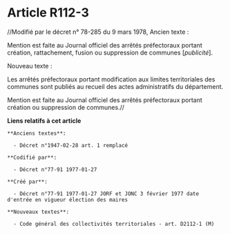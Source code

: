 # Article R112-3

//Modifié par le décret n° 78-285 du 9 mars 1978,    Ancien texte :

Mention est faite au Journal officiel des arrêtés préfectoraux portant création, rattachement, fusion ou suppression de
communes [*publicité*].

Nouveau texte :

Les arrêtés préfectoraux portant modification aux limites territoriales des communes sont publiés au recueil des actes
administratifs du département. 

Mention est faite au Journal officiel des arrêtés préfectoraux portant création ou suppression de communes.//

**Liens relatifs à cet article**

	**Anciens textes**:

	  - Décret n°1947-02-28 art. 1 remplacé

	**Codifié par**:

	  - Décret n°77-91 1977-01-27

	**Créé par**:

	  - Décret n°77-91 1977-01-27 JORF et JONC 3 février 1977 date d'entrée en vigueur élection des maires

	**Nouveaux textes**:

	  - Code général des collectivités territoriales - art. D2112-1 (M)
